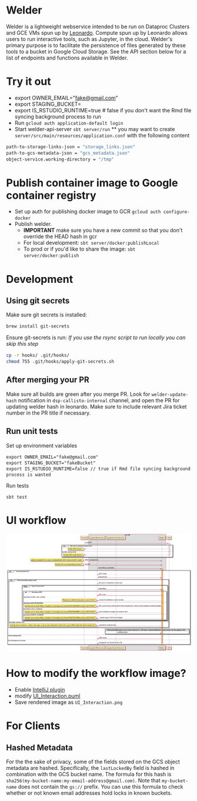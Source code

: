 # Welder

Welder is a lightweight webservice intended to be run on Dataproc Clusters and GCE VMs spun up by [Leonardo](https://github.com/DataBiosphere/leonardo). Compute spun up by Leonardo allows users to run interactive tools, such as Jupyter, in the cloud. Welder's primary purpose is to facilitate the persistence of files generated by these tools to a bucket in Google Cloud Storage. See the API section below for a list of endpoints and functions available in Welder.

# Try it out

* export OWNER_EMAIL="fake@gmail.com"
* export STAGING_BUCKET=<bucket-that-you-have-access-to>
* export IS_RSTUDIO_RUNTIME=true # false if you don't want the Rmd file syncing background process to run
* Run `gcloud auth application-default login`
* Start welder-api-server `sbt server/run`
** you may want to create `server/src/main/resources/application.conf` with the following content
```bash
path-to-storage-links-json = "storage_links.json"
path-to-gcs-metadata-json = "gcs_metadata.json"
object-service.working-directory = "/tmp"
```

# Publish container image to Google container registry
* Set up auth for publishing docker image to GCR
`gcloud auth configure-docker`
* Publish welder. 
   * **IMPORTANT** make sure you have a new commit so that you don't override the HEAD hash in gcr
   * For local development: `sbt server/docker:publishLocal`
   * To prod or if you'd like to share the image:  `sbt server/docker:publish` 

# Development

## Using git secrets
Make sure git secrets is installed:
```bash
brew install git-secrets
```
Ensure git-secrets is run:
<i>If you use the rsync script to run locally you can skip this step</i>
```bash
cp -r hooks/ .git/hooks/
chmod 755 .git/hooks/apply-git-secrets.sh
```

## After merging your PR
Make sure all builds are green after you merge PR. Look for `welder-update-hash` notification in `dsp-callisto-internal` channel, and open the PR for updating welder hash in leonardo. Make sure to include relevant Jira ticket number in the PR title if necessary.

## Run unit tests
Set up environment variables
```
export OWNER_EMAIL="fake@gmail.com"
export STAGING_BUCKET="fakeBucket"
export IS_RSTUDIO_RUNTIME=false // true if Rmd file syncing background process is wanted
```
Run tests
```
sbt test
```

# UI workflow
![UI workflow](UI_Interaction.png)

# How to modify the workflow image?
* Enable [IntelliJ plugin](https://plugins.jetbrains.com/plugin/7017-plantuml-integration)
* modify [UI_Interaction.puml](server/src/main/resources/UI_Interaction.puml)
* Save rendered image as `UI_Interaction.png`

# For Clients

## Hashed Metadata
For the the sake of privacy, some of the fields stored on the GCS object metadata are hashed. Specifically, the `lastLockedBy` field is hashed in combination with the GCS bucket name. The formula for this hash is `sha256(my-bucket-name:my-email-address@gmail.com)`. Note that `my-bucket-name` does not contain the `gs://` prefix. You can use this formula to check whether or not known email addresses hold locks in known buckets.
